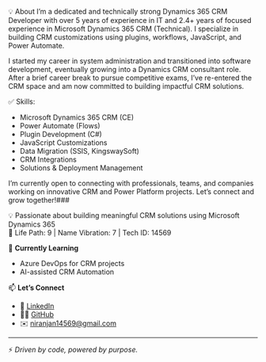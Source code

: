 💡 About
I’m a dedicated and technically strong Dynamics 365 CRM Developer with over 5 years of experience in IT and 2.4+ years of focused experience in Microsoft Dynamics 365 CRM (Technical). 
I specialize in building CRM customizations using plugins, workflows, JavaScript, and Power Automate.

I started my career in system administration and transitioned into software development, eventually growing into a Dynamics CRM consultant role.
After a brief career break to pursue competitive exams, I’ve re-entered the CRM space and am now committed to building impactful CRM solutions.

✅ Skills:
+ Microsoft Dynamics 365 CRM (CE)
+ Power Automate (Flows)
+ Plugin Development (C#)
+ JavaScript Customizations
+ Data Migration (SSIS, KingswaySoft)
+ CRM Integrations
+ Solutions & Deployment Management

I’m currently open to connecting with professionals, teams, and companies working on innovative CRM and Power Platform projects. Let’s connect and grow together!### 

 
💡 Passionate about building meaningful CRM solutions using Microsoft Dynamics 365  
🔢 Life Path: 9 | Name Vibration: 7 | Tech ID: 14569

🌱 **Currently Learning**
- Azure DevOps for CRM projects
- AI-assisted CRM Automation

📫 **Let’s Connect**  
- 💼 [LinkedIn](https://www.linkedin.com/in/niranjan-gajulapalli-572312215/)
- 🧑‍💻 [GitHub](https://github.com/niranjan14569)  
- ✉️ niranjan14569@gmail.com

---

⚡ *Driven by code, powered by purpose.*
